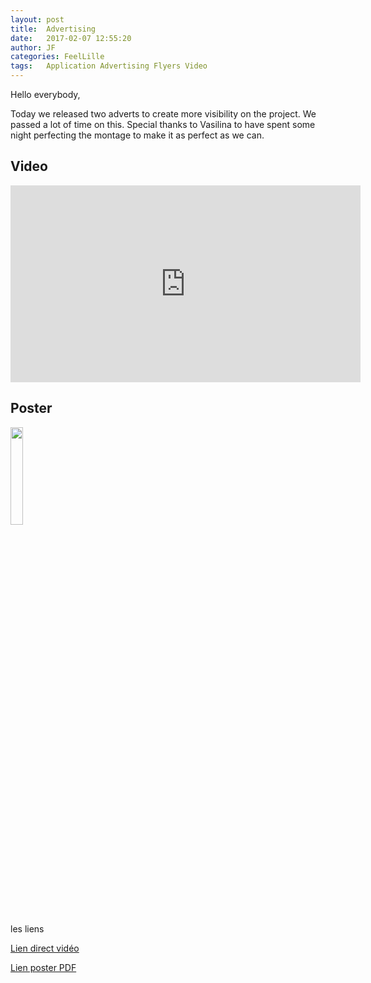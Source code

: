 ```yaml
---
layout: post
title:  Advertising
date:   2017-02-07 12:55:20
author: JF
categories: FeelLille
tags:	Application Advertising Flyers Video
---
```



Hello everybody,

Today we released two adverts to create more visibility on the project. 
We passed a lot of time on this. Special thanks to Vasilina to have spent some night perfecting the montage to make it as perfect as we can.



## Video

<iframe width="560" height="315" src="https://www.youtube.com/embed/1DL5kT36ev0" frameborder="0" allowfullscreen></iframe>

## Poster

<img src="../../../../assets/posts/FeelLille_Poster-1.png" style="width: 20%; height: 20%">



les liens

[Lien direct vidéo](https://www.youtube.com/watch?v=1DL5kT36ev0)

[Lien poster PDF](../../../../assets/posts/PosterFeelLille.pdf)


